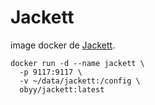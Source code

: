 # Jackett

image docker de [Jackett](https://github.com/Jackett/Jackett).


```shell
docker run -d --name jackett \
  -p 9117:9117 \
  -v ~/data/jackett:/config \
  obyy/jackett:latest
```
